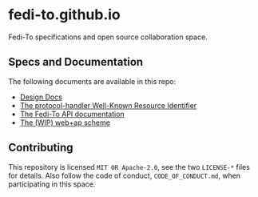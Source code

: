 # fedi-to.github.io

Fedi-To specifications and open source collaboration space.

## Specs and Documentation

The following documents are available in this repo:

- [Design Docs](/design.md)
- [The protocol-handler Well-Known Resource Identifier](/protocol-handler.md)
- [The Fedi-To API documentation](/api.md)
- [The (WIP) web+ap scheme](/webap.md)

## Contributing

This repository is licensed `MIT OR Apache-2.0`, see the two `LICENSE-*` files
for details. Also follow the code of conduct, `CODE_OF_CONDUCT.md`, when
participating in this space.

